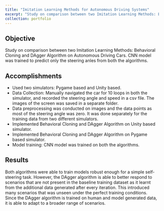 ```yaml
---
title: "Imitation Learning Methods for Autonomous Driving Systems"
excerpt: "Study on comparison between two Imitation Learning Methods: Behavioral Cloning and DAgger Algorithm on Autonomous Driving Cars<br/><img src='/images/unity_autnomous_car.png'>"
collection: portfolio
---
```


## Objective
Study on comparison between two Imitation Learning Methods: Behavioral Cloning and DAgger Algorithm on Autonomous Driving Cars. CNN model was trained to predict only the steering anles from both the algorithms. 

## Accomplishments 
* Used two simulators: Pygame based and Unity based. 
* Data Collection: Manually navigated the car for 10 loops in both the simulator, and recorded the steering angle and speed in a csv file. The images of the screen was saved in a separate folder.
* Data preprocessing was conducted on images and the data points as most of the steering angle was zero. It was done separately for the training data from two different simulators. 
* Implemented Behavioral Cloning and DAgger Algorithm on Unity based simulator. 
* Implemented Behavioral Cloning and DAgger Algorithm on Pygame based simulator.
* Model training: CNN model was trained on both the algorithms. 

## Results

Both algorithms were able to train models robust enough for a simple self-steering task. However, the DAgger algorithm is able to better respond to scenarios that are not present in the baseline training dataset as it learnt from the additional data generated after every iteration. This introduced many scenarios that was unseen under the perfect training conditions. Since the DAgger algorithm is trained on human and model generated data, it is able to adapt to a broader range of scenarios.
